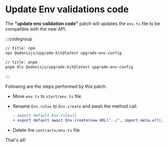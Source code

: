 # Update Env validations code

The **"update env validation code"** patch will updates the `env.ts` file to be compatible with the new API.

:::codegroup

```sh
// title: npm
npx @adonisjs/upgrade-kit@latest upgrade-env-config
```

```sh
// title: pnpm
pnpm dlx @adonisjs/upgrade-kit@latest upgrade-env-config
```

:::

Following are the steps performed by this patch.

- Move `env.ts` to `start/env.ts` file.
- Rename `Env.rules` to `Env.create` and await the method call.

  ```diff
  - export default Env.rules({
  + export default await Env.create(new URL('../', import.meta.url), {
  ```

- Delete the `contracts/env.ts` file

That's all!
